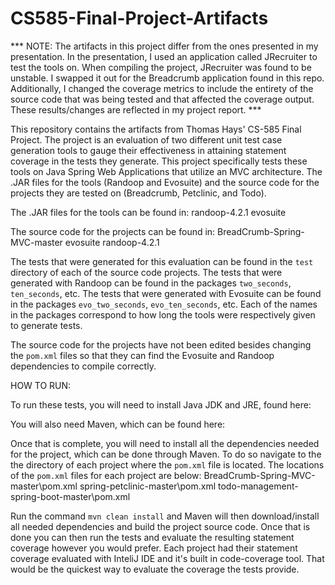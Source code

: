 # CS585-Final-Project-Artifacts

*** NOTE: The artifacts in this project differ from the ones presented in my presentation. In the presentation, I used an application called JRecruiter to test the tools on. When compiling the project, JRecruiter was found to be unstable. I swapped it out for the Breadcrumb application found in this repo. Additionally, I changed the coverage metrics to include the entirety of the source code that was being tested and that affected the coverage output. These results/changes are reflected in my project report. ***

This repository contains the artifacts from Thomas Hays' CS-585 Final Project. The project is an evaluation of two different unit test case generation tools to gauge their effectiveness in attaining statement coverage in the tests they generate. This project specifically tests these tools on Java Spring Web Applications that utilize an MVC architecture. The .JAR files for the tools (Randoop and Evosuite) and the source code for the projects they are tested on (Breadcrumb, Petclinic, and Todo).

The .JAR files for the tools can be found in:
      randoop-4.2.1
      evosuite

The source code for the projects can be found in:
      BreadCrumb-Spring-MVC-master
      evosuite
      randoop-4.2.1

The tests that were generated for this evaluation can be found in the `test` directory of each of the source code projects. The tests that were generated with Randoop can be found in the packages `two_seconds`, `ten_seconds`, etc. The tests that were generated with Evosuite can be found in the packages `evo_two_seconds`, `evo_ten_seconds`, etc. Each of the names in the packages correspond to how long the tools were respectively given to generate tests.

The source code for the projects have not been edited besides changing the `pom.xml` files so that they can find the Evosuite and Randoop dependencies to compile correctly.

HOW TO RUN:

To run these tests, you will need to install Java JDK and JRE, found here:

You will also need Maven, which can be found here:

Once that is complete, you will need to install all the dependencies needed for the project, which can be done through Maven. To do so navigate to the the directory of each project where the `pom.xml` file is located. The locations of the `pom.xml` files for each project are below:
      BreadCrumb-Spring-MVC-master\pom.xml
      spring-petclinic-master\pom.xml
      todo-management-spring-boot-master\pom.xml

Run the command `mvn clean install` and Maven will then download/install all needed dependencies and build the project source code. Once that is done you can then run the tests and evaluate the resulting statement coverage however you would prefer. Each project had their statement coverage evaluated with InteliJ IDE and it's built in code-coverage tool. That would be the quickest way to evaluate the coverage the tests provide. 
